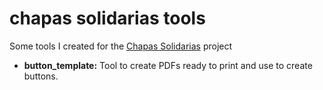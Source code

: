 # chapas solidarias tools

Some tools I created for the [Chapas Solidarias](http://chapassolidarias.es) project

- **button_template:** Tool to create PDFs ready to print and use to create buttons.
